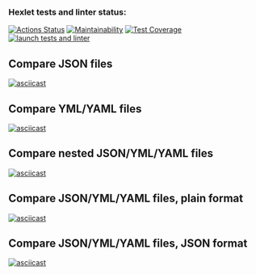 ### Hexlet tests and linter status:
[![Actions Status](https://github.com/Cholym/backend-project-lvl2/workflows/hexlet-check/badge.svg)](https://github.com/Cholym/backend-project-lvl2/actions)
[![Maintainability](https://api.codeclimate.com/v1/badges/68eeec1f13cd42b97b64/maintainability)](https://codeclimate.com/github/Cholym/backend-project-lvl2/maintainability)
[![Test Coverage](https://api.codeclimate.com/v1/badges/68eeec1f13cd42b97b64/test_coverage)](https://codeclimate.com/github/Cholym/backend-project-lvl2/test_coverage)
[![launch tests and linter](https://github.com/Cholym/backend-project-lvl2/actions/workflows/gendiff.yml/badge.svg)](https://github.com/Cholym/backend-project-lvl2/actions/workflows/gendiff.yml)

## Compare JSON files
[![asciicast](https://asciinema.org/a/513280.svg)](https://asciinema.org/a/513280)

## Compare YML/YAML files
[![asciicast](https://asciinema.org/a/513558.svg)](https://asciinema.org/a/513558)

## Compare nested JSON/YML/YAML files
[![asciicast](https://asciinema.org/a/521517.svg)](https://asciinema.org/a/521517)

## Compare JSON/YML/YAML files, plain format
[![asciicast](https://asciinema.org/a/521985.svg)](https://asciinema.org/a/521985)

## Compare JSON/YML/YAML files, JSON format
[![asciicast](https://asciinema.org/a/521988.svg)](https://asciinema.org/a/521988)
